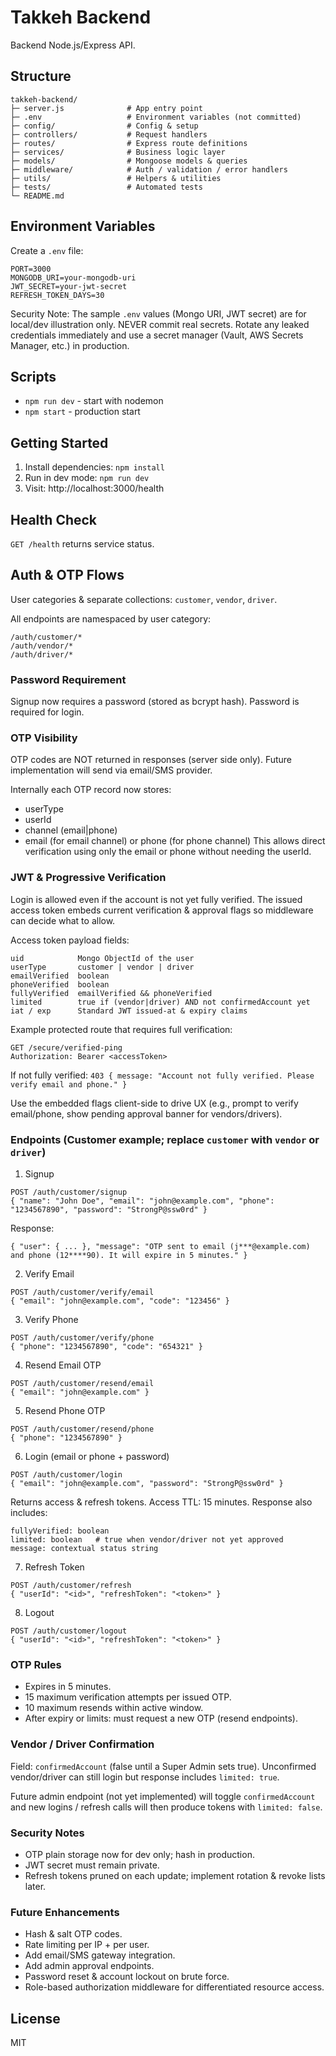 # Takkeh Backend

Backend Node.js/Express API.

## Structure
```
takkeh-backend/
├─ server.js              # App entry point
├─ .env                   # Environment variables (not committed)
├─ config/                # Config & setup
├─ controllers/           # Request handlers
├─ routes/                # Express route definitions
├─ services/              # Business logic layer
├─ models/                # Mongoose models & queries
├─ middleware/            # Auth / validation / error handlers
├─ utils/                 # Helpers & utilities
├─ tests/                 # Automated tests
└─ README.md
```

## Environment Variables
Create a `.env` file:
```
PORT=3000
MONGODB_URI=your-mongodb-uri
JWT_SECRET=your-jwt-secret
REFRESH_TOKEN_DAYS=30
```
Security Note: The sample `.env` values (Mongo URI, JWT secret) are for local/dev illustration only. NEVER commit real secrets. Rotate any leaked credentials immediately and use a secret manager (Vault, AWS Secrets Manager, etc.) in production.

## Scripts
- `npm run dev` - start with nodemon
- `npm start` - production start

## Getting Started
1. Install dependencies: `npm install`
2. Run in dev mode: `npm run dev`
3. Visit: http://localhost:3000/health

## Health Check
`GET /health` returns service status.

## Auth & OTP Flows

User categories & separate collections: `customer`, `vendor`, `driver`.

All endpoints are namespaced by user category:
```
/auth/customer/*
/auth/vendor/*
/auth/driver/*
```

### Password Requirement
Signup now requires a password (stored as bcrypt hash). Password is required for login.

### OTP Visibility
OTP codes are NOT returned in responses (server side only). Future implementation will send via email/SMS provider.

Internally each OTP record now stores:
- userType
- userId
- channel (email|phone)
- email (for email channel) or phone (for phone channel)
This allows direct verification using only the email or phone without needing the userId.

### JWT & Progressive Verification
Login is allowed even if the account is not yet fully verified. The issued access token embeds current verification & approval flags so middleware can decide what to allow.

Access token payload fields:
```
uid            Mongo ObjectId of the user
userType       customer | vendor | driver
emailVerified  boolean
phoneVerified  boolean
fullyVerified  emailVerified && phoneVerified
limited        true if (vendor|driver) AND not confirmedAccount yet
iat / exp      Standard JWT issued-at & expiry claims
```

Example protected route that requires full verification:
```
GET /secure/verified-ping
Authorization: Bearer <accessToken>
```
If not fully verified: `403 { message: "Account not fully verified. Please verify email and phone." }`

Use the embedded flags client-side to drive UX (e.g., prompt to verify email/phone, show pending approval banner for vendors/drivers).

### Endpoints (Customer example; replace `customer` with `vendor` or `driver`)

1. Signup
```
POST /auth/customer/signup
{ "name": "John Doe", "email": "john@example.com", "phone": "1234567890", "password": "StrongP@ssw0rd" }
```
Response:
```
{ "user": { ... }, "message": "OTP sent to email (j***@example.com) and phone (12****90). It will expire in 5 minutes." }
```

2. Verify Email
```
POST /auth/customer/verify/email
{ "email": "john@example.com", "code": "123456" }
```

3. Verify Phone
```
POST /auth/customer/verify/phone
{ "phone": "1234567890", "code": "654321" }
```

4. Resend Email OTP
```
POST /auth/customer/resend/email
{ "email": "john@example.com" }
```

5. Resend Phone OTP
```
POST /auth/customer/resend/phone
{ "phone": "1234567890" }
```

6. Login (email or phone + password)
```
POST /auth/customer/login
{ "email": "john@example.com", "password": "StrongP@ssw0rd" }
```
Returns access & refresh tokens. Access TTL: 15 minutes.
Response also includes:
```
fullyVerified: boolean
limited: boolean   # true when vendor/driver not yet approved
message: contextual status string
```

7. Refresh Token
```
POST /auth/customer/refresh
{ "userId": "<id>", "refreshToken": "<token>" }
```

8. Logout
```
POST /auth/customer/logout
{ "userId": "<id>", "refreshToken": "<token>" }
```

### OTP Rules
- Expires in 5 minutes.
- 15 maximum verification attempts per issued OTP.
- 10 maximum resends within active window.
- After expiry or limits: must request a new OTP (resend endpoints).

### Vendor / Driver Confirmation
Field: `confirmedAccount` (false until a Super Admin sets true). Unconfirmed vendor/driver can still login but response includes `limited: true`.

Future admin endpoint (not yet implemented) will toggle `confirmedAccount` and new logins / refresh calls will then produce tokens with `limited: false`.

### Security Notes
- OTP plain storage now for dev only; hash in production.
- JWT secret must remain private.
- Refresh tokens pruned on each update; implement rotation & revoke lists later.

### Future Enhancements
- Hash & salt OTP codes.
- Rate limiting per IP + per user.
- Add email/SMS gateway integration.
- Add admin approval endpoints.
- Password reset & account lockout on brute force.
 - Role-based authorization middleware for differentiated resource access.

## License
MIT
